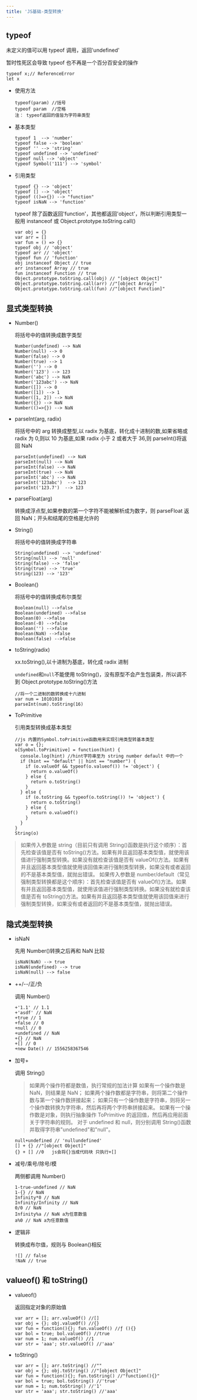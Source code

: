 ```yaml
---
title: 'JS基础-类型转换'
---
```


## typeof

未定义的值可以用 typeof 调用，返回'undefined'

暂时性死区会导致 typeof 也不再是一个百分百安全的操作

```
typeof x;// ReferenceError
let x
```

- 使用方法

  ```
  typeof(param) //括号
  typeof param  //空格
  注： typeof返回的值皆为字符串类型
  ```

- 基本类型

  ```
  typeof 1  --> 'number'
  typeof false --> 'boolean'
  typeof '' --> 'string'
  typeof undefined --> 'undefined'
  typeof null --> 'object'
  typeof Symbol('111') --> 'symbol'
  ```

- 引用类型

  ```
  typeof {} --> 'object'
  typeof [] --> 'object'
  typeof (()=>{}) --> "function"
  typeof isNaN --> 'function'
  ```

  typeof 除了函数返回'function'，其他都返回'object'，所以判断引用类型一般用 instanceof 或 Object.prototype.toString.call()

  ```
  var obj = {}
  var arr = []
  var fun = () => {}
  typeof obj // 'object'
  typeof arr // 'object'
  typeof fun // 'function'
  obj instanceof Object // true
  arr instanceof Array // true
  fun instanceof Function // true
  Object.prototype.toString.call(obj) // "[object Object]"
  Object.prototype.toString.call(arr) //"[object Array]"
  Object.prototype.toString.call(fun) //"[object Function]"
  ```

## 显式类型转换

- Number()

  将括号中的值转换成数字类型

  ```
  Number(undefined) --> NaN
  Number(null) --> 0
  Number(false) --> 0
  Number(true) --> 1
  Number('') --> 0
  Number('123') --> 123
  Number('abc') --> NaN
  Number('123abc') --> NaN
  Number([]) --> 0
  Number([1]) --> 1
  Number([1, 2]) --> NaN
  Number({}) --> NaN
  Number(()=>{}) --> NaN
  ```

- parseInt(arg, radix)

  将括号中的 arg 转换成整型,以 radix 为基底，转化成十进制的数,如果省略或 radix 为 0,则以 10 为基底,如果 radix 小于 2 或者大于 36,则 parseInt()将返回 NaN

  ```
  parseInt(undefined) --> NaN
  parseInt(null) --> NaN
  parseInt(false) --> NaN
  parseInt(true) --> NaN
  parseInt('abc') --> NaN
  parseInt('123abc')  --> 123
  parseInt('123.7')  --> 123
  ```

- parseFloat(arg)

  转换成浮点型,如果参数的第一个字符不能被解析成为数字，则 parseFloat 返回 NaN；开头和结尾的空格是允许的

- String()

  将括号中的值转换成字符串

  ```
  String(undefined) --> 'undefined'
  String(null) --> 'null'
  String(false) --> 'false'
  String(true) --> 'true'
  String(123) --> '123'
  ```

- Boolean()

  将括号中的值转换成布尔类型

  ```
  Boolean(null) -->false
  Boolean(undefined) -->false
  Boolean(0) -->false
  Boolean(-0) -->false
  Boolean('') -->false
  Boolean(NaN) -->false
  Boolean(false) -->false
  ```

- toString(radix)

  xx.toString(),以十进制为基底，转化成 radix 进制

  `undefined`和`null`不能使用 toString()，没有原型不会产生包装类，所以调不到 Object.prototype.toString()方法

  ```
  //将一个二进制的数转换成十六进制
  var num = 10101010
  parseInt(num).toString(16)
  ```

- ToPrimitive

  引用类型转换成基本类型

  ```
  //js 内置的Symbol.toPrimitive函数用来实现引用类型转基本类型
  var o = {};
  o[Symbol.toPrimitive] = function(hint) {
    console.log(hint) //hint字符串至为 string number default 中的一个
    if (hint == "default" || hint == "number") {
      if (o.valueOf && typeof(o.valueof()) != 'object') {
        return o.valueOf()
      } else {
        return o.toString()
      }
    } else {
      if (o.toString && typeof(o.toString()) != 'object') {
        return o.toString()
      } else {
        return o.valueOf()
      }
    }
  }
  String(o)
  ```

> 如果传入参数是 string（目前只有调用 String()函数是执行这个顺序）：首先检查该值是否有 toString()方法。如果有并且返回基本类型值，就使用该值进行强制类型转换。如果没有就检查该值是否有 valueOf()方法。如果有并且返回基本类型值就使用该回值来进行强制类型转换，如果没有或者返回的不是基本类型值，就抛出错误。
> 如果传入参数是 number/default（常见强制类型转换都是这个顺序）：首先检查该值是否有 valueOf()方法。如果有并且返回基本类型值，就使用该值进行强制类型转换。如果没有就检查该值是否有 toString()方法。如果有并且返回基本类型值就使用该回值来进行强制类型转换，如果没有或者返回的不是基本类型值，就抛出错误。

## 隐式类型转换

- isNaN

  先用 Number()转换之后再和 NaN 比较

  ```
  isNaN(NaN) --> true
  isNaN(undefined) --> true
  isNaN(null) --> false
  ```

- ++/--/正/负

  调用 Number()

  ```
  +'1.1' // 1.1
  +'asdf' // NaN
  +true // 1
  +false // 0
  +null // 0
  +undefined // NaN
  +{} // NaN
  +[] // 0
  +new Date() // 1556258367546
  ```

- 加号+

  调用 String()

  > 如果两个操作符都是数值，执行常规的加法计算
  > 如果有一个操作数是 NaN，则结果是 NaN；
  > 如果两个操作数都是字符串，则将第二个操作数与第一个操作数拼接起来；
  > 如果只有一个操作数是字符串，则将另一个操作数转换为字符串，然后再将两个字符串拼接起来。
  > 如果有一个操作数是对象，则执行抽象操作 ToPrimitive 的返回值，然后再应用前面关于字符串的规则。
  > 对于 undefined 和 null，则分别调用 String()函数并取得字符串"undefined"和"null"。

  ```
  null+undefined // 'nullundefined'
  [] + {} //"[object Object]"
  {} + [] //0   js会将{}当成代码块 只执行+[]
  ```

- 减号/乘号/除号/模

  两侧都调用 Number()

  ```
  1-true-undefined // NaN
  1-{} // NaN
  Infinity*0 // NaN
  Infinity/Infinity // NaN
  0/0 // NaN
  Infinity%a // NaN a为任意数值
  a%0 // NaN a为任意数值
  ```

- 逻辑非

  转换成布尔值，规则与 Boolean()相反

  ```
  ![] // false
  !NaN // true
  ```

## valueof() 和 toString()

- valueof()

  返回指定对象的原始值

  ```
  var arr = []; arr.valueOf() //[]
  var obj = {}; obj.valueOf() //{}
  var fun = function(){}; fun.valueOf() //ƒ (){}
  var bol = true; bol.valueOf() //true
  var num = 1; num.valueOf() //1
  var str = 'aaa'; str.valueOf() //'aaa'
  ```

- toString()

  ```
  var arr = []; arr.toString() //""
  var obj = {}; obj.toString() //"[object Object]"
  var fun = function(){}; fun.toString() //"function(){}"
  var bol = true; bol.toString() //'true'
  var num = 1; num.toString() //'1'
  var str = 'aaa'; str.toString() //'aaa'
  ```
